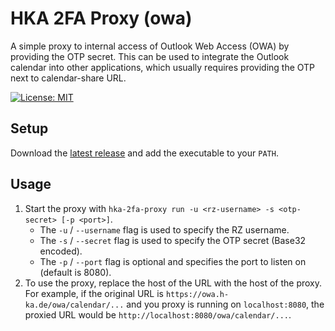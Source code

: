 # HKA 2FA Proxy (owa)

A simple proxy to internal access of Outlook Web Access (OWA) by providing the OTP secret. This can be used to integrate the Outlook calendar into other applications, which usually requires providing the OTP next to calendar-share URL. 

[![License: MIT](https://img.shields.io/badge/License-MIT-yellow.svg)](https://opensource.org/licenses/MIT)
<br>

## Setup
Download the [latest release](https://github.com/MatthiasHarzer/hka-2fa-proxy/releases) and add the executable to your `PATH`.

## Usage
1. Start the proxy with `hka-2fa-proxy run -u <rz-username> -s <otp-secret> [-p <port>]`.
	 - The `-u` / `--username` flag is used to specify the RZ username.
	 - The `-s` / `--secret` flag is used to specify the OTP secret (Base32 encoded).
	 - The `-p` / `--port` flag is optional and specifies the port to listen on (default is 8080).
2. To use the proxy, replace the host of the URL with the host of the proxy. For example, if the original URL is `https://owa.h-ka.de/owa/calendar/...` and you proxy is running on `localhost:8080`, the proxied URL would be `http://localhost:8080/owa/calendar/...`.


